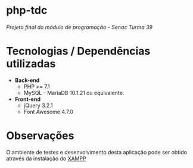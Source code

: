 # php-tdc
###### Projeto final do módulo de programação - Senac Turma 39

# Tecnologias / Dependências utilizadas

* **Back-end**
	* PHP >= 7.1
	* MySQL - MariaDB 10.1.21 ou equivalente.
* **Front-end**
	* jQuery 3.2.1
	* Font Awesome 4.7.0

# Observações

O ambiente de testes e desenvolvimento desta aplicação pode ser obtido através da instalação do [XAMPP](https://www.apachefriends.org/pt_br/download.html)
